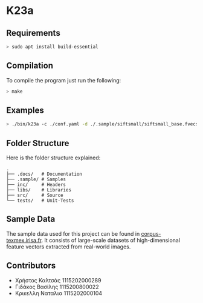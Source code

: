 # K23a

## Requirements

```sh
> sudo apt install build-essential
```

## Compilation

To compile the program just run the following:

```sh
> make
```

## Examples

```sh
> ./bin/k23a -c ./conf.yaml -d ./.sample/siftsmall/siftsmall_base.fvecs -q ./.sample/siftsmall/siftsmall_query.fvecs --verbose
```

## Folder Structure

Here is the folder structure explained:

```text
.
├── .docs/   # Documentation
├── .sample/ # Samples
├── inc/     # Headers
├── libs/    # Libraries
├── src/     # Source
└── tests/   # Unit-Tests
```

## Sample Data

The sample data used for this project can be found in [corpus-texmex.irisa.fr](http://corpus-texmex.irisa.fr/).
It consists of large-scale datasets of high-dimensional feature vectors extracted from real-world images.

## Contributors

- Χρήστος Καλτσάς 1115202000289
- Γιδάκος Βασίλης 1115200800022
- Κρικελλη Ναταλια 1115202000104